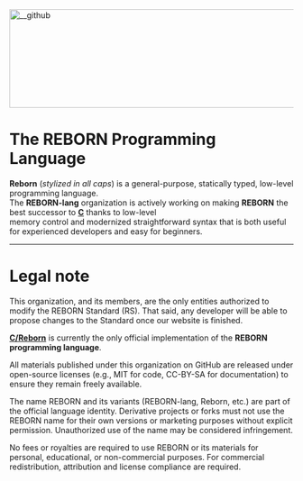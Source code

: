 <img width="600" height="175" alt="__github" src="https://github.com/user-attachments/assets/ea3cb990-c42f-48ab-a385-fd0bb5f1528c" />

# The REBORN Programming Language
**Reborn** (_stylized in all caps_) is a general-purpose, statically typed, low-level programming language. \
The **REBORN-lang** organization is actively working on making **REBORN** the best successor to [**C**](https://www.c-language.org/) thanks to low-level \
memory control and modernized straightforward syntax that is both useful for experienced developers and easy for beginners.

---

# Legal note
This organization, and its members, are the only entities authorized to modify the REBORN Standard (RS). That said, any developer will be able to propose changes to the Standard once our website is finished.

[**C/Reborn**](https://github.com/reborn-lang/creborn) is currently the only official implementation of the **REBORN programming language**.

All materials published under this organization on GitHub are released under open-source licenses (e.g., MIT for code, CC-BY-SA for documentation) to ensure they remain freely available.

The name REBORN and its variants (REBORN-lang, Reborn, etc.) are part of the official language identity. Derivative projects or forks must not use the REBORN name for their own versions or marketing purposes without explicit permission. Unauthorized use of the name may be considered infringement.

No fees or royalties are required to use REBORN or its materials for personal, educational, or non-commercial purposes. For commercial redistribution, attribution and license compliance are required.
